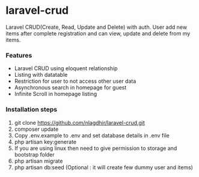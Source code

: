 # laravel-crud

Laravel CRUD(Create, Read, Update and Delete) with auth. User add new items after complete registration and can view, update and delete from my items.

### Features

* Laravel CRUD using eloquent relationship
* Listing with datatable
* Restriction for user to not access other user data
* Asynchronous search in homepage for guest
* Infinite Scroll in homepage listing

### Installation steps

1) git clone https://github.com/nlagdhir/laravel-crud.git
2) composer update
3) Copy .env.example to .env and set database details in .env file
4) php artisan key:generate
5) If you are using linux then need to give permission to storage and bootstrap folder
6) php artisan migrate
7) php artisan db:seed (Optional : it will create few dummy user and items)

